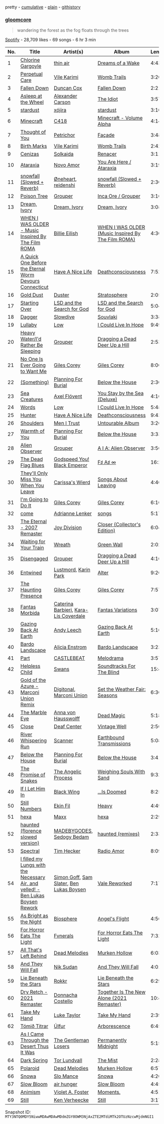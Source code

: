 pretty - [cumulative](/playlists/cumulative/37i9dQZF1DXbENHm2OgowX.md) - [plain](/playlists/plain/37i9dQZF1DXbENHm2OgowX) - [githistory](https://github.githistory.xyz/mackorone/spotify-playlist-archive/blob/main/playlists/plain/37i9dQZF1DXbENHm2OgowX)

### [gloomcore](https://open.spotify.com/playlist/37i9dQZF1DXbENHm2OgowX)

> wandering the forest as the fog floats through the trees

[Spotify](https://open.spotify.com/user/spotify) - 28,709 likes - 69 songs - 6 hr 3 min

| No. | Title | Artist(s) | Album | Length |
|---|---|---|---|---|
| 1 | [Chlorine Gargoyle](https://open.spotify.com/track/3QOuzsquI4xuxKDLIwhqmo) | [thin air](https://open.spotify.com/artist/65OVOH6e3BNhnFJX3qramL) | [Dreams of a Wake](https://open.spotify.com/album/5suvbQk4ehNtmw4dKFXeIi) | 4:43 |
| 2 | [Perpetual Care](https://open.spotify.com/track/00obKbt8QTLsUoSNGvVd2e) | [Vile Karimi](https://open.spotify.com/artist/0bnejaF6VYzssOaUveetsL) | [Womb Trails](https://open.spotify.com/album/2JNoncPfQy0XJGxzADRGBG) | 3:20 |
| 3 | [Fallen Down](https://open.spotify.com/track/20Y0mRrgyivN56Euwcwu0w) | [Duncan Cox](https://open.spotify.com/artist/26vX4WK3FGhtkiExrFubD4) | [Fallen Down](https://open.spotify.com/album/7ajASrVc4lCeQ4Scp85Xvz) | 2:21 |
| 4 | [Asleep at the Wheel](https://open.spotify.com/track/4TgK5rhGwoKbqkLgdtC6IA) | [Alexander Carson](https://open.spotify.com/artist/60FenJLDBQ18RLeUXVtTOb) | [The Idiot](https://open.spotify.com/album/3FdVZ4nJWJnQVuSgzhAApZ) | 3:57 |
| 5 | [stardust](https://open.spotify.com/track/71M0d7047A3ZLTQSKZt94p) | [xójira](https://open.spotify.com/artist/02k0Lp7WPTzkLbJsPWNLc2) | [stardust](https://open.spotify.com/album/5AAp97h2IQKCe94W5Wgsy3) | 3:10 |
| 6 | [Minecraft](https://open.spotify.com/track/6xwhCiWXREsAIQVZqHswVw) | [C418](https://open.spotify.com/artist/4uFZsG1vXrPcvnZ4iSQyrx) | [Minecraft \- Volume Alpha](https://open.spotify.com/album/3Gt7rOjcZQoHCfnKl5AkK7) | 4:14 |
| 7 | [Thought of You](https://open.spotify.com/track/7GOGLPdwOkhLvHkYx6yA2r) | [Petrichor](https://open.spotify.com/artist/2V0Gar47Ao1PPLeOXxDbv3) | [Façade](https://open.spotify.com/album/2B2aGBKrvouHni9QcLcHuU) | 3:48 |
| 8 | [Birth Marks](https://open.spotify.com/track/2qkXi20Y1sUQrQy1KHzdVR) | [Vile Karimi](https://open.spotify.com/artist/0bnejaF6VYzssOaUveetsL) | [Womb Trails](https://open.spotify.com/album/2JNoncPfQy0XJGxzADRGBG) | 2:42 |
| 9 | [Cenizas](https://open.spotify.com/track/2pEcP8gvx0G1aA3NmNbwlJ) | [Solkaida](https://open.spotify.com/artist/3WOXZTYEJlLiwBxsoFl2EH) | [Renacer](https://open.spotify.com/album/66hWGmiZJlOcp5VUrSs07L) | 3:11 |
| 10 | [Ataraxia](https://open.spotify.com/track/0HICmyLJANMaAjSMSqEZUj) | [Novo Amor](https://open.spotify.com/artist/0rZp7G3gIH6WkyeXbrZnGi) | [You Are Here / Ataraxia](https://open.spotify.com/album/5jvrvQ02mWbzd5rEshxbFQ) | 3:19 |
| 11 | [snowfall \(Slowed + Reverb\)](https://open.spotify.com/track/4VkEkljlOC5cMbRMhREO5E) | [Øneheart](https://open.spotify.com/artist/0dgJbQ0bKPyUXco8hEXN7X), [reidenshi](https://open.spotify.com/artist/6SdlxyPsQ3B0yYncFmDULP) | [snowfall \(Slowed + Reverb\)](https://open.spotify.com/album/3odz9MUzucRfbCCH8hxqCK) | 2:30 |
| 12 | [Poison Tree](https://open.spotify.com/track/6Q5uDNuuFYa8ToL3CCoHPC) | [Grouper](https://open.spotify.com/artist/31uyAcnY0kjjKKIQZMKX4i) | [Inca Ore / Grouper](https://open.spotify.com/album/2oztVYt7jDJBTysn00vM6E) | 3:16 |
| 13 | [Dream, Ivory](https://open.spotify.com/track/6Hzle86uYcpy3QkcCmMKgE) | [Dream, Ivory](https://open.spotify.com/artist/0qZyvjwZauLmrobrpJmvib) | [Dream, Ivory](https://open.spotify.com/album/4aMcxxMheE6r3FC4a4JLhv) | 3:08 |
| 14 | [WHEN I WAS OLDER \- Music Inspired By The Film ROMA](https://open.spotify.com/track/7tGEAA1f8MydT7eVbbO9Zy) | [Billie Eilish](https://open.spotify.com/artist/6qqNVTkY8uBg9cP3Jd7DAH) | [WHEN I WAS OLDER \(Music Inspired By The Film ROMA\)](https://open.spotify.com/album/0LgnntyagLdfW5Dz2OSYHU) | 4:30 |
| 15 | [A Quick One Before the Eternal Worm Devours Connecticut](https://open.spotify.com/track/34dkZZNQJzEJRqPkywYmEY) | [Have A Nice Life](https://open.spotify.com/artist/0FRKTwQSToXpCxYMhyUzYY) | [Deathconsciousness](https://open.spotify.com/album/6MH3CAXp8AN8ELrbex18dM) | 7:52 |
| 16 | [Gold Dust](https://open.spotify.com/track/40MYrR5GY6f0ghFOnJJC9v) | [Duster](https://open.spotify.com/artist/5AyEXCtu3xnnsTGCo4RVZh) | [Stratosphere](https://open.spotify.com/album/2S3289mypNw2zP0OpFexMb) | 2:05 |
| 17 | [Starting Over](https://open.spotify.com/track/0dcu28YT8cXZH7JTIraszp) | [LSD and the Search for God](https://open.spotify.com/artist/2feOOr1Yjovo67byuxvjZv) | [LSD and the Search for God](https://open.spotify.com/album/46q859znSzYPVwz7OaO7GS) | 5:04 |
| 18 | [Dagger](https://open.spotify.com/track/3MmRfG64qt04Efx9gK9Ec8) | [Slowdive](https://open.spotify.com/artist/72X6FHxaShda0XeQw3vbeF) | [Souvlaki](https://open.spotify.com/album/53eHm1f3sFiSzWMaKOl98Z) | 3:38 |
| 19 | [Lullaby](https://open.spotify.com/track/1De66xUavye2fNqhCwtgyo) | [Low](https://open.spotify.com/artist/0wz0jO9anccPzH04N7FLBH) | [I Could Live In Hope](https://open.spotify.com/album/61dByu8oBt4qdym9Rkz39w) | 9:49 |
| 20 | [Heavy Water/I'd Rather Be Sleeping](https://open.spotify.com/track/6IUwiHsyKAZtfBy37Wu4ij) | [Grouper](https://open.spotify.com/artist/31uyAcnY0kjjKKIQZMKX4i) | [Dragging a Dead Deer Up a Hill](https://open.spotify.com/album/0r1ffFQRFvtthTdLV2ZPWL) | 2:53 |
| 21 | [No One Is Ever Going to Want Me](https://open.spotify.com/track/4McullpiOd45TwEHlOISgs) | [Giles Corey](https://open.spotify.com/artist/6mkkQ4HQo21YZRKw3tRQSv) | [Giles Corey](https://open.spotify.com/album/55U9LPwlaFmsgOsLyJnrmu) | 8:06 |
| 22 | [\(Something\)](https://open.spotify.com/track/1y8cEPxGEX2sp5OS5XOFYB) | [Planning For Burial](https://open.spotify.com/artist/4nhaUpMjrBW8vywsP2yzzD) | [Below the House](https://open.spotify.com/album/31lWxuVOP2hrbyqetVueTW) | 2:30 |
| 23 | [Sea Creatures](https://open.spotify.com/track/73Tl9gM1BeVA1IHvGubOmI) | [Axel Flóvent](https://open.spotify.com/artist/6jn7W8NuX94FWZyeGlyCaJ) | [You Stay by the Sea \(Deluxe\)](https://open.spotify.com/album/4gyX2p2lAct97JgYtrpbH4) | 4:16 |
| 24 | [Words](https://open.spotify.com/track/01OXa5tVuCssU6j8TY7kxr) | [Low](https://open.spotify.com/artist/0wz0jO9anccPzH04N7FLBH) | [I Could Live In Hope](https://open.spotify.com/album/61dByu8oBt4qdym9Rkz39w) | 5:48 |
| 25 | [Hunter](https://open.spotify.com/track/052QjISGAv9TPgtypVETn1) | [Have A Nice Life](https://open.spotify.com/artist/0FRKTwQSToXpCxYMhyUzYY) | [Deathconsciousness](https://open.spotify.com/album/6MH3CAXp8AN8ELrbex18dM) | 9:43 |
| 26 | [Shoulders](https://open.spotify.com/track/4At9QhnhKaNgP51kbAmk77) | [Men I Trust](https://open.spotify.com/artist/3zmfs9cQwzJl575W1ZYXeT) | [Untourable Album](https://open.spotify.com/album/7FkJxlcljM6Ix0pC2JSNOE) | 3:26 |
| 27 | [Warmth of You](https://open.spotify.com/track/11HCS8E6veZP3Mkf3f5Kal) | [Planning For Burial](https://open.spotify.com/artist/4nhaUpMjrBW8vywsP2yzzD) | [Below the House](https://open.spotify.com/album/31lWxuVOP2hrbyqetVueTW) | 3:33 |
| 28 | [Alien Observer](https://open.spotify.com/track/35VfLKymw2iZKWnLTvm8Xv) | [Grouper](https://open.spotify.com/artist/31uyAcnY0kjjKKIQZMKX4i) | [A I A: Alien Observer](https://open.spotify.com/album/4Z1BFX1oBckY8bhGEWMYmi) | 3:56 |
| 29 | [The Dead Flag Blues](https://open.spotify.com/track/0YzMEu5sGNX0JKr9mdBtzd) | [Godspeed You! Black Emperor](https://open.spotify.com/artist/4svpOyfmQKuWpHLjgy4cdK) | [F♯ A♯ ∞](https://open.spotify.com/album/7sh2Z8jj1iySpHRAnGd9w5) | 16:27 |
| 30 | [They'll Only Miss You When You Leave](https://open.spotify.com/track/3FmLbfanuf7XgtBypPWWcS) | [Carissa's Wierd](https://open.spotify.com/artist/5VnYwYnG7QmpzQtxyubIwh) | [Songs About Leaving](https://open.spotify.com/album/0DUYAw29meoZyNTJIbXKkf) | 4:46 |
| 31 | [I'm Going to Do It](https://open.spotify.com/track/6pS0PVQYaBYGkKPRxT5PEl) | [Giles Corey](https://open.spotify.com/artist/6mkkQ4HQo21YZRKw3tRQSv) | [Giles Corey](https://open.spotify.com/album/55U9LPwlaFmsgOsLyJnrmu) | 6:16 |
| 32 | [come](https://open.spotify.com/track/6MX8v7cRooNQb5fW5Uo6Sm) | [Adrianne Lenker](https://open.spotify.com/artist/4aKWmkWAKviFlyvHYPTNQY) | [songs](https://open.spotify.com/album/2Qt8Z1LB3Fsrf6nhBNsvUJ) | 5:17 |
| 33 | [The Eternal \- 2007 Remaster](https://open.spotify.com/track/7rLB8H9GIzlxgXxXVqQltR) | [Joy Division](https://open.spotify.com/artist/432R46LaYsJZV2Gmc4jUV5) | [Closer \(Collector's Edition\)](https://open.spotify.com/album/1HnxC8MLDciii5LebJ09Ko) | 6:04 |
| 34 | [Waiting for Your Train](https://open.spotify.com/track/4eUOEthFna4tWFZd9Xkd0R) | [Wreath](https://open.spotify.com/artist/3x9rlymTBij2DrVsEst9JX) | [Green Wall](https://open.spotify.com/album/5BBhvTuPLebldrjg1oyPqE) | 2:02 |
| 35 | [Disengaged](https://open.spotify.com/track/3c7CEnNLplZu4C11H6xBkl) | [Grouper](https://open.spotify.com/artist/31uyAcnY0kjjKKIQZMKX4i) | [Dragging a Dead Deer Up a Hill](https://open.spotify.com/album/0r1ffFQRFvtthTdLV2ZPWL) | 4:16 |
| 36 | [Entwined](https://open.spotify.com/track/72ZO0CYg5BlPog6MszQcpC) | [Lustmord](https://open.spotify.com/artist/3FpCFpdoJOrGuR3G7UBgC7), [Karin Park](https://open.spotify.com/artist/5uBdYy8QRabKEL1MtDPXfr) | [Alter](https://open.spotify.com/album/4XO3DdBAjIIe6YI2a7iLza) | 9:26 |
| 37 | [The Haunting Presence](https://open.spotify.com/track/2UBUvScBA21UPHoLSIEz3V) | [Giles Corey](https://open.spotify.com/artist/6mkkQ4HQo21YZRKw3tRQSv) | [Giles Corey](https://open.spotify.com/album/55U9LPwlaFmsgOsLyJnrmu) | 7:57 |
| 38 | [Fantas Morbida](https://open.spotify.com/track/3EmimXCpHQ9PW6FN0ajDeU) | [Caterina Barbieri](https://open.spotify.com/artist/61WgG5fz5ilJrMne7tE1zu), [Kara\-Lis Coverdale](https://open.spotify.com/artist/5pHUdo5THDtmE9yu3iC2hA) | [Fantas Variations](https://open.spotify.com/album/7zytkfZ6AvjmCbvwqFgFWO) | 3:07 |
| 39 | [Gazing Back At Earth](https://open.spotify.com/track/2KoGypklxRxHITV7UreTUP) | [Andy Leech](https://open.spotify.com/artist/5rz0WsqMcYyV7lAmLlBdWj) | [Gazing Back At Earth](https://open.spotify.com/album/7bLpr6loDfBGLeHW6imrKA) | 5:16 |
| 40 | [Bardo Landscape](https://open.spotify.com/track/45QrxIJ95T9J4qrdP8DU4e) | [Alicia Enstrom](https://open.spotify.com/artist/4tyZty9rLy4JVBuhK0juZa) | [Bardo Landscape](https://open.spotify.com/album/4MGotWNffTdUNvrgNiRF0f) | 3:23 |
| 41 | [Part](https://open.spotify.com/track/03cSAXCu8hzINJuF6D0YBA) | [CASTLEBEAT](https://open.spotify.com/artist/0k8UHfMqW86uvhmhHiYzj3) | [Melodrama](https://open.spotify.com/album/4VDue6QekQ9iZZpMTLS7ZX) | 3:57 |
| 42 | [Helpless Child](https://open.spotify.com/track/0hiPJhnFoew9Qm8kOrtYoG) | [Swans](https://open.spotify.com/artist/79S80ZWgVhIPMCHuvl6SkA) | [Soundtracks For The Blind](https://open.spotify.com/album/40aCknK9NwtjoieiNyNLqf) | 15:47 |
| 43 | [Gold of the Azure \- Marconi Union Remix](https://open.spotify.com/track/3PdFwrtQxYdw0S1urHwKO6) | [Digitonal](https://open.spotify.com/artist/5IRw6qWz0NFImXO3hNOyai), [Marconi Union](https://open.spotify.com/artist/3nZ3ed6p4CKc1McTLypr6H) | [Set the Weather Fair: Seasons](https://open.spotify.com/album/3OKHTxMZvKcIhB1tvZTNgq) | 6:36 |
| 44 | [The Marble Eye](https://open.spotify.com/track/3AoQFwWETVhTYaM7dzcuoe) | [Anna von Hausswolff](https://open.spotify.com/artist/1eiXrvua27VlWgZ9kiaIn6) | [Dead Magic](https://open.spotify.com/album/29haLrvX37jDkDfwVk4FKV) | 5:18 |
| 45 | [Close](https://open.spotify.com/track/2qZBYY1G1guH9FjToCn0g4) | [Deaf Center](https://open.spotify.com/artist/0GQJRlsTD8irKEDcClYiiA) | [Vintage Well](https://open.spotify.com/album/6Yq2E5sFMqeT3SsOsdVHTm) | 2:50 |
| 46 | [River Whispering Run](https://open.spotify.com/track/7A5ldrheWtMQn2SJulc8dI) | [Scanner](https://open.spotify.com/artist/7FEmduuEjfoagq6Qrgviji) | [Earthbound Transmissions](https://open.spotify.com/album/6cfxV50gEXtH9Pn21VEK4h) | 5:08 |
| 47 | [Below the House](https://open.spotify.com/track/3pcc5i4J7FCGiDzYeq8IHd) | [Planning For Burial](https://open.spotify.com/artist/4nhaUpMjrBW8vywsP2yzzD) | [Below the House](https://open.spotify.com/album/31lWxuVOP2hrbyqetVueTW) | 3:41 |
| 48 | [The Promise of Snakes](https://open.spotify.com/track/46WOO9GoPEsmv4MwC9FK1D) | [The Angelic Process](https://open.spotify.com/artist/4nQSh4CawJC9OZSqwNDS8W) | [Weighing Souls With Sand](https://open.spotify.com/album/74wImGbm2f19lrSbMLuTnl) | 9:32 |
| 49 | [If I Let Him In](https://open.spotify.com/track/6kpzNYqt7X3r3aMXDyZgHe) | [Black Wing](https://open.spotify.com/artist/4MVCvqO8AdbUX0S6DuPxqo) | [...Is Doomed](https://open.spotify.com/album/0ZqUMApKpofig9rLkK1fJP) | 8:25 |
| 50 | [Still Numbers](https://open.spotify.com/track/5USNS4qU4tmfTIhfYje4Sq) | [Ekin Fil](https://open.spotify.com/artist/2F9OXpPD8su7xGVgEtPrda) | [Heavy](https://open.spotify.com/album/0WsgCDRCCQwrGjXTBTkJmm) | 4:49 |
| 51 | [hexa](https://open.spotify.com/track/6BWIrKTvVD1w1zB1WhbRmP) | [Maxx](https://open.spotify.com/artist/058CZbsaJmJbRQvDRAAErr) | [hexa](https://open.spotify.com/album/3142OVL5k96lO51q7Hmiqs) | 2:29 |
| 52 | [haunted \(florence slowed version\)](https://open.spotify.com/track/41kZoTblXlap0lNHaQA3Qw) | [MADEBYGODES](https://open.spotify.com/artist/4OXlZUkQMXImUKcUGuukhc), [Sedogy Bedam](https://open.spotify.com/artist/198xMLATWaPlxnxW6dzgWt) | [haunted \(remixes\)](https://open.spotify.com/album/7x8aZZv6uPClwBoRy3hTmX) | 2:33 |
| 53 | [Spectral](https://open.spotify.com/track/3U8n9dqqe4louRiL2Sg4fp) | [Tim Hecker](https://open.spotify.com/artist/1qiwaJwjKod5WhcYZ76O1B) | [Radio Amor](https://open.spotify.com/album/5yHH2l3d2d2K5tNQGorEdR) | 8:09 |
| 54 | [I filled my Lungs with the Necessary Air, and yelled! \- Ben Lukas Boysen Rework](https://open.spotify.com/track/7wtgsXOuyJb51FbE1bmCwr) | [Simon Goff](https://open.spotify.com/artist/6TsjNI2RRk5DaCbKZK2J90), [Sam Slater](https://open.spotify.com/artist/7CBbqdnpSKylujNPI0h1io), [Ben Lukas Boysen](https://open.spotify.com/artist/0lYoJnsYMVaAitj1pZVqER) | [Vale Reworked](https://open.spotify.com/album/2ERvok5IzEmGQl8FXg6fVz) | 7:17 |
| 55 | [As Bright as the Night](https://open.spotify.com/track/7dTFtjtn0P1SmCDMdgm1DA) | [Biosphere](https://open.spotify.com/artist/2rcnAZ6DvORQ365X3zVYpr) | [Angel's Flight](https://open.spotify.com/album/33d7YxK49GlKrzATMvdhyR) | 4:56 |
| 56 | [For Horror Eats The Light](https://open.spotify.com/track/4bjIYKqKkqC6gaNbTGBEAY) | [Fvnerals](https://open.spotify.com/artist/3Z9ijrVnS0SeT22OTcsTqu) | [For Horror Eats The Light](https://open.spotify.com/album/0UaJnty4Oy44vdZ0dQCU2o) | 7:32 |
| 57 | [All That's Left Behind](https://open.spotify.com/track/2A03Wj3IOAvZgxHnXoixZI) | [Dead Melodies](https://open.spotify.com/artist/34dfHqxGTjPV0tY4sHfHxu) | [Murken Hollow](https://open.spotify.com/album/695X5Psh92bFf5ytDQn44q) | 6:03 |
| 58 | [And They Will Fall](https://open.spotify.com/track/7v5EO7IGRc4PnK3coVrdjG) | [Nik Sudan](https://open.spotify.com/artist/4zQ53leKAM0j0hyRuSP5lD) | [And They Will Fall](https://open.spotify.com/album/3JJqbD5SjeRnDJCMEgkAZk) | 4:01 |
| 59 | [Lie Beneath the Stars](https://open.spotify.com/track/1zSuezypJNKfab1FnC83HG) | [Rokkr](https://open.spotify.com/artist/3SbX2Y0sQD6w8KmbJhXQZs) | [Lie Beneath the Stars](https://open.spotify.com/album/4hIXAm8DjhWViiAvruMVaj) | 6:29 |
| 60 | [Dry Retch \- 2021 Remaster](https://open.spotify.com/track/6unZyubxwrlThrvlfMw1Ot) | [Donnacha Costello](https://open.spotify.com/artist/4E4E7r2hvqQjmNVaHnKXiz) | [Together Is The New Alone \(2021 Remaster\)](https://open.spotify.com/album/50IrZoBBRl0nlOnnPxYS1U) | 10:45 |
| 61 | [Take My Hand](https://open.spotify.com/track/2li1k57BZcIGJrISHXlOmh) | [Luke Taylor](https://open.spotify.com/artist/2DxAWfvhrcylvjEZILMyhR) | [Take My Hand](https://open.spotify.com/album/2KVKBlcWmJ49mhV4wfQ50I) | 2:39 |
| 62 | [Tómið Titrar](https://open.spotify.com/track/5kAH14PxBaBrJCE4NDH3Ol) | [Úlfur](https://open.spotify.com/artist/4MdxCuKlnNvOXnVSWN7aLi) | [Arborescence](https://open.spotify.com/album/118CEJliIg47Jcr70y7Kww) | 6:45 |
| 63 | [As I Came Through the Desert Thus It Was](https://open.spotify.com/track/4CD4XG9zYVs4Ofxz6Dg7Nh) | [The Gentleman Losers](https://open.spotify.com/artist/7e8rT9wPUmfu9ZPC8Mym17) | [Permanently Midnight](https://open.spotify.com/album/6fKbc5u3JkKLYmV4ubvq5b) | 5:15 |
| 64 | [Dark Spring](https://open.spotify.com/track/7iCt4GaiTrd0h5EOs6PYW8) | [Tor Lundvall](https://open.spotify.com/artist/4wLng1JS1GSvps2dPloyzf) | [The Mist](https://open.spotify.com/album/0hQyEbdpZx8W6WDjuYCKx1) | 2:28 |
| 65 | [Polaroid](https://open.spotify.com/track/0ViKD5cWI2NaPeTMhKp9EO) | [Dead Melodies](https://open.spotify.com/artist/34dfHqxGTjPV0tY4sHfHxu) | [Murken Hollow](https://open.spotify.com/album/695X5Psh92bFf5ytDQn44q) | 6:57 |
| 66 | [Snowa](https://open.spotify.com/track/3yTaZznpoFekQlAdED2Yn2) | [Slo Mance](https://open.spotify.com/artist/7kBTWfnHP1lv3PDcj7nCRs) | [Snowa](https://open.spotify.com/album/4WqCFIJ8n3clLAGi3aPf61) | 4:20 |
| 67 | [Slow Bloom](https://open.spotify.com/track/39W0Sl0GtgiLvr15Lq9vju) | [air hunger](https://open.spotify.com/artist/40UUOCP3GVEKusB4RZ50W0) | [Slow Bloom](https://open.spotify.com/album/2Vz8SP9YrEhrCK0seyZw2n) | 4:45 |
| 68 | [Animism](https://open.spotify.com/track/3rXugDRBIPMHUzLqxA0hg4) | [Violet A\. Foster](https://open.spotify.com/artist/3OKmOc5V850cI1rAjyo9Gi) | [Moments.](https://open.spotify.com/album/0bl0GAtHn9TGtr5Gwxoa4t) | 4:51 |
| 69 | [Still](https://open.spotify.com/track/1euWIfZZm1cd7E3pRbKxXB) | [Ken Verheecke](https://open.spotify.com/artist/2zRXC9OjmjzJYeGJ76irbl) | [Still](https://open.spotify.com/album/2axI1ucvh4UcT2BjJWFSaH) | 3:17 |

Snapshot ID: `MTY3NTQ0MDY5NiwwMDAwMDAwMDdmZGY0OWM3NjAxZTE2MTdiMTk2OTUzNzcwMjdmNGI1`
